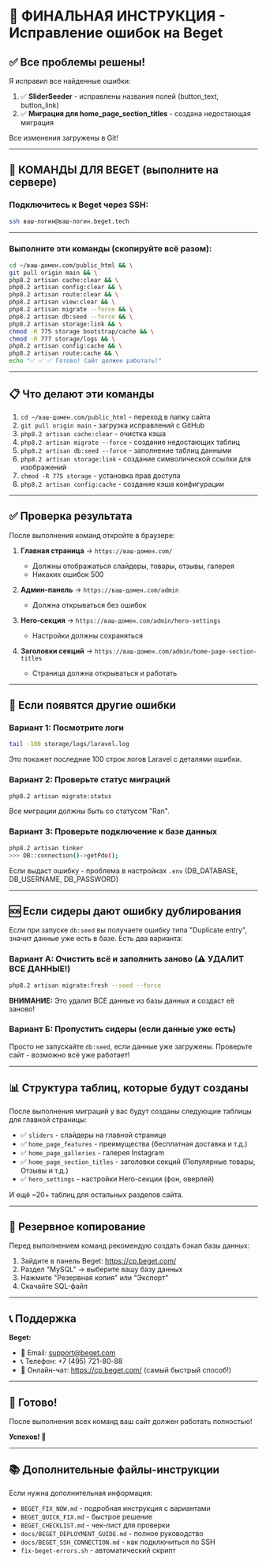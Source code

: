 # 🎯 ФИНАЛЬНАЯ ИНСТРУКЦИЯ - Исправление ошибок на Beget

## ✅ Все проблемы решены!

Я исправил все найденные ошибки:

1. ✅ **SliderSeeder** - исправлены названия полей (button_text, button_link)
2. ✅ **Миграция для home_page_section_titles** - создана недостающая миграция

Все изменения загружены в Git!

---

## 🚀 КОМАНДЫ ДЛЯ BEGET (выполните на сервере)

### Подключитесь к Beget через SSH:

```bash
ssh ваш-логин@ваш-логин.beget.tech
```

---

### Выполните эти команды (скопируйте всё разом):

```bash
cd ~/ваш-домен.com/public_html && \
git pull origin main && \
php8.2 artisan cache:clear && \
php8.2 artisan config:clear && \
php8.2 artisan route:clear && \
php8.2 artisan view:clear && \
php8.2 artisan migrate --force && \
php8.2 artisan db:seed --force && \
php8.2 artisan storage:link && \
chmod -R 775 storage bootstrap/cache && \
chmod -R 777 storage/logs && \
php8.2 artisan config:cache && \
php8.2 artisan route:cache && \
echo "✅ ✅ ✅ Готово! Сайт должен работать!"
```

---

## 📋 Что делают эти команды

1. `cd ~/ваш-домен.com/public_html` - переход в папку сайта
2. `git pull origin main` - загрузка исправлений с GitHub
3. `php8.2 artisan cache:clear` - очистка кэша
4. `php8.2 artisan migrate --force` - создание недостающих таблиц
5. `php8.2 artisan db:seed --force` - заполнение таблиц данными
6. `php8.2 artisan storage:link` - создание символической ссылки для изображений
7. `chmod -R 775 storage` - установка прав доступа
8. `php8.2 artisan config:cache` - создание кэша конфигурации

---

## ✅ Проверка результата

После выполнения команд откройте в браузере:

1. **Главная страница** → `https://ваш-домен.com/`
   - Должны отображаться слайдеры, товары, отзывы, галерея
   - Никаких ошибок 500

2. **Админ-панель** → `https://ваш-домен.com/admin`
   - Должна открываться без ошибок

3. **Hero-секция** → `https://ваш-домен.com/admin/hero-settings`
   - Настройки должны сохраняться

4. **Заголовки секций** → `https://ваш-домен.com/admin/home-page-section-titles`
   - Страница должна открываться и работать

---

## 🔧 Если появятся другие ошибки

### Вариант 1: Посмотрите логи

```bash
tail -100 storage/logs/laravel.log
```

Это покажет последние 100 строк логов Laravel с деталями ошибки.

### Вариант 2: Проверьте статус миграций

```bash
php8.2 artisan migrate:status
```

Все миграции должны быть со статусом "Ran".

### Вариант 3: Проверьте подключение к базе данных

```bash
php8.2 artisan tinker
>>> DB::connection()->getPdo();
```

Если выдаст ошибку - проблема в настройках `.env` (DB_DATABASE, DB_USERNAME, DB_PASSWORD)

---

## 🆘 Если сидеры дают ошибку дублирования

Если при запуске `db:seed` вы получаете ошибку типа "Duplicate entry", значит данные уже есть в базе. Есть два варианта:

### Вариант А: Очистить всё и заполнить заново (⚠️ УДАЛИТ ВСЕ ДАННЫЕ!)

```bash
php8.2 artisan migrate:fresh --seed --force
```

**ВНИМАНИЕ:** Это удалит ВСЕ данные из базы данных и создаст её заново!

### Вариант Б: Пропустить сидеры (если данные уже есть)

Просто не запускайте `db:seed`, если данные уже загружены. Проверьте сайт - возможно всё уже работает!

---

## 📊 Структура таблиц, которые будут созданы

После выполнения миграций у вас будут созданы следующие таблицы для главной страницы:

- ✅ `sliders` - слайдеры на главной странице
- ✅ `home_page_features` - преимущества (бесплатная доставка и т.д.)
- ✅ `home_page_galleries` - галерея Instagram
- ✅ `home_page_section_titles` - заголовки секций (Популярные товары, Отзывы и т.д.)
- ✅ `hero_settings` - настройки Hero-секции (фон, оверлей)

И ещё ~20+ таблиц для остальных разделов сайта.

---

## 💾 Резервное копирование

Перед выполнением команд рекомендую создать бэкап базы данных:

1. Зайдите в панель Beget: https://cp.beget.com/
2. Раздел "MySQL" → выберите вашу базу данных
3. Нажмите "Резервная копия" или "Экспорт"
4. Скачайте SQL-файл

---

## 📞 Поддержка

**Beget:**
- 📧 Email: support@beget.com
- 📞 Телефон: +7 (495) 721-80-88
- 💬 Онлайн-чат: https://cp.beget.com/ (самый быстрый способ!)

---

## 🎉 Готово!

После выполнения всех команд ваш сайт должен работать полностью!

**Успехов! 🚀**

---

## 📚 Дополнительные файлы-инструкции

Если нужна дополнительная информация:

- `BEGET_FIX_NOW.md` - подробная инструкция с вариантами
- `BEGET_QUICK_FIX.md` - быстрое решение
- `BEGET_CHECKLIST.md` - чек-лист для проверки
- `docs/BEGET_DEPLOYMENT_GUIDE.md` - полное руководство
- `docs/BEGET_SSH_CONNECTION.md` - как подключиться по SSH
- `fix-beget-errors.sh` - автоматический скрипт

